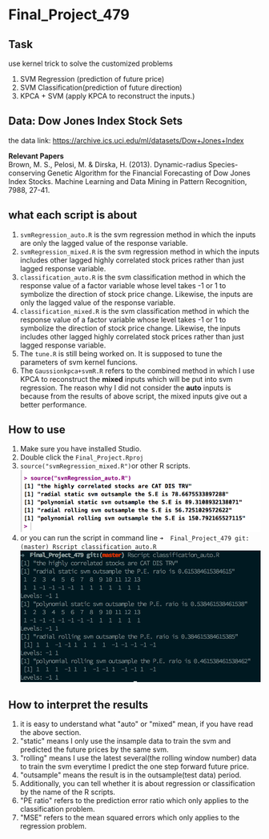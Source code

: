 # Final_Project_479  

## Task  
use kernel trick to solve the customized problems  

1. SVM Regression (prediction of future price) 
2. SVM Classification(prediction of future direction)
3. KPCA + SVM (apply KPCA to reconstruct the inputs.)

## Data: Dow Jones Index Stock Sets  

the data link: <https://archive.ics.uci.edu/ml/datasets/Dow+Jones+Index>

**Relevant Papers**  
Brown, M. S., Pelosi, M. & Dirska, H. (2013). Dynamic-radius Species-conserving Genetic Algorithm for 
the Financial Forecasting of Dow Jones Index Stocks. Machine Learning and Data Mining in Pattern 
Recognition, 7988, 27-41.

## what each script is about 

1. `svmRegression_auto.R` is the svm regression method in which the inputs are only the lagged value of the response variable. 
2. `svmRegression_mixed.R` is the svm regression method in which the inputs includes other lagged highly correlated stock prices rather than just lagged response variable.
3. `classification_auto.R` is the svm classification method in which the response value of a factor variable whose level takes -1 or 1 to symbolize the direction of stock price change. Likewise, the inputs are only the lagged value of the response variable.   
4. `classification_mixed.R` is the svm classification method in which the response value of a factor variable whose level takes -1 or 1 to symbolize the direction of stock price change. Likewise, the inputs includes other lagged highly correlated stock prices rather than just lagged response variable.
5. The `tune.R` is still being worked on. It is supposed to tune the parameters of svm kernel funcions.
6. The `Gaussionkpca+svmR.R` refers to the combined method in which I use KPCA to reconstruct the **mixed** inputs which will be put into svm regression. The reason why I did not consider the **auto** inputs is because from the results of above script, the mixed inputs give out a better performance.  

## How to use 

1. Make sure you have installed Studio.  
2. Double click the `Final_Project.Rproj`  
3. `source("svmRegression_mixed.R")`or other R scripts. ![](./doc/sample.png)  
4. or you can run the script in command line `➜  Final_Project_479 git:(master) Rscript classification_auto.R` ![](./doc/commandline.png)

## How to interpret the results

1. it is easy to understand what "auto" or "mixed" mean, if you have read the above section. 
2. "static" means I only use the insample data to train the svm and predicted the future prices by the same svm.  
3. "rolling" means I use the latest several(the rolling window number) data to train the svm everytime I predict the one step forward future price.  
4. "outsample" means the result is in the outsample(test data) period.
5. Additionally, you can tell whether it is about regression or classification by the name of the R scripts.  
6. "PE ratio" refers to the prediction error ratio which only applies to the classification problem.  
7. "MSE" refers to the mean squared errors which only applies to the regression problem.




